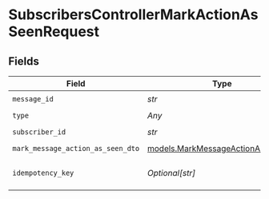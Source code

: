 # SubscribersControllerMarkActionAsSeenRequest


## Fields

| Field                                                                        | Type                                                                         | Required                                                                     | Description                                                                  |
| ---------------------------------------------------------------------------- | ---------------------------------------------------------------------------- | ---------------------------------------------------------------------------- | ---------------------------------------------------------------------------- |
| `message_id`                                                                 | *str*                                                                        | :heavy_check_mark:                                                           | N/A                                                                          |
| `type`                                                                       | *Any*                                                                        | :heavy_check_mark:                                                           | N/A                                                                          |
| `subscriber_id`                                                              | *str*                                                                        | :heavy_check_mark:                                                           | N/A                                                                          |
| `mark_message_action_as_seen_dto`                                            | [models.MarkMessageActionAsSeenDto](../models/markmessageactionasseendto.md) | :heavy_check_mark:                                                           | N/A                                                                          |
| `idempotency_key`                                                            | *Optional[str]*                                                              | :heavy_minus_sign:                                                           | A header for idempotency purposes                                            |